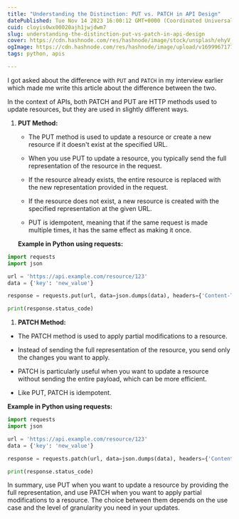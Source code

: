 ```yaml
---
title: "Understanding the Distinction: PUT vs. PATCH in API Design"
datePublished: Tue Nov 14 2023 16:00:12 GMT+0000 (Coordinated Universal Time)
cuid: cloyis0wx00020ajh1jwjdwm7
slug: understanding-the-distinction-put-vs-patch-in-api-design
cover: https://cdn.hashnode.com/res/hashnode/image/stock/unsplash/ehyV_XOZ4iA/upload/dba91c51001cd4c15a2aa7a95b00a08f.jpeg
ogImage: https://cdn.hashnode.com/res/hashnode/image/upload/v1699967177329/828fbaac-b37a-47ec-926a-d6a22110cb40.avif
tags: python, apis

---
```


I got asked about the difference with `PUT` and `PATCH` in my interview earlier which made me write this article about the difference between the two.

In the context of APIs, both PATCH and PUT are HTTP methods used to update resources, but they are used in slightly different ways.

1. **PUT Method:**
    
    * The PUT method is used to update a resource or create a new resource if it doesn't exist at the specified URL.
        
    * When you use PUT to update a resource, you typically send the full representation of the resource in the request.
        
    * If the resource already exists, the entire resource is replaced with the new representation provided in the request.
        
    * If the resource does not exist, a new resource is created with the specified representation at the given URL.
        
    * PUT is idempotent, meaning that if the same request is made multiple times, it has the same effect as making it once.
        
    
    **Example in Python using requests:**
    

```python
import requests
import json

url = 'https://api.example.com/resource/123'
data = {'key': 'new_value'}

response = requests.put(url, data=json.dumps(data), headers={'Content-Type': 'application/json'})

print(response.status_code)
```

1. **PATCH Method:**
    

* The PATCH method is used to apply partial modifications to a resource.
    
* Instead of sending the full representation of the resource, you send only the changes you want to apply.
    
* PATCH is particularly useful when you want to update a resource without sending the entire payload, which can be more efficient.
    
* Like PUT, PATCH is idempotent.
    

**Example in Python using requests:**

```python
import requests
import json

url = 'https://api.example.com/resource/123'
data = {'key': 'new_value'}

response = requests.patch(url, data=json.dumps(data), headers={'Content-Type': 'application/json'})

print(response.status_code)
```

In summary, use PUT when you want to update a resource by providing the full representation, and use PATCH when you want to apply partial modifications to a resource. The choice between them depends on the use case and the level of granularity you need in your updates.